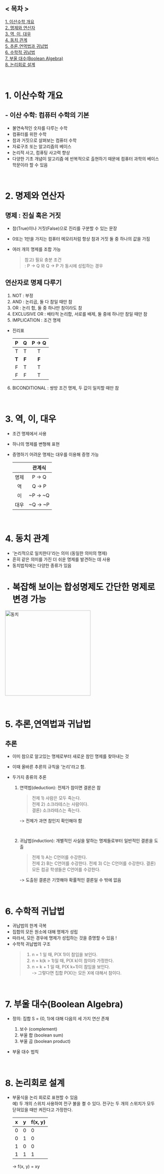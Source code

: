 ## < 목차 >

[1. 이산수학 개요](#1-이산수학-개요)  
[2. 명제와 연산자](#2-명제와-연산자)  
[3. 역, 이, 대우](#3-역,-이,-대우)  
[4. 동치 관계](#4-동치-관계)  
[5. 추론,연역법과 귀납법](#5-추론,연역법과-귀납법)  
[6. 수학적 귀납법](#6-수학적-귀납법)  
[7. 부울 대수(Boolean Algebra)](<#7-부울-대수(Boolean-Algebra)>)  
[8. 논리회로 설계](#8-논리회로-설계)

</br>

# 1. 이산수학 개요

## - 이산 수학: 컴퓨터 수학의 기본

- 불연속적인 숫자를 다루는 수학
- 컴퓨터를 위한 수학
- 참과 거짓으로 살펴보는 컴퓨터 수학
- 자료구조 또는 알고리즘의 베이스
- 논리적 사고, 컴퓨팅 사고력 향상
- 다양한 기초 개념이 알고리즘 에 반복적으로 출현하기 때문에 컴퓨터 과학의 베이스 학문이라 할 수 있음

</br>

# 2. 명제와 연산자

## 명제 : 진실 혹은 거짓

- 참(True)이나 거짓(False)으로 진리를 구분할 수 있는 문장
- 0또는 1만을 가지는 컴퓨터 메모리처럼 항상 참과 거짓 둘 중 하나의 값을 가짐
- 여러 개의 명제를 조합 가능

  > 참고) 필요 충분 조건  
  > : P -> Q 와 Q -> P 가 동시에 성립하는 경우

## 연산자로 명제 다루기

1. NOT : 부정
2. AND : 논리곱, 둘 다 참일 때만 참
3. OR : 논리 합, 둘 중 하나만 참이라도 참
4. EXCLUSIVE OR : 배타적 논리합, 서로를 배제, 둘 중에 하나만 참일 때만 참
5. IMPLICATION : 조건 명제

- 진리표

  |   P   |   Q   | P -> Q |
  | :---: | :---: | :----: |
  |   T   |   T   |   T    |
  | **T** | **F** | **F**  |
  |   F   |   T   |   T    |
  |   F   |   F   |   T    |

6. BICONDITIONAL : 쌍방 조건 명제, 두 값이 일치할 때만 참

</br>

# 3. 역, 이, 대우

- 조건 명제에서 사용
- 하나의 명제를 변형해 표현
- 증명하기 어려운 명제는 대우를 이용해 증명 가능

  |      |  관계식  |
  | :--: | :------: |
  | 명제 |  P -> Q  |
  |  역  |  Q -> P  |
  |  이  | ~P -> ~Q |
  | 대우 | ~Q -> ~P |

</br>

# 4. 동치 관계

- '논리적으로 일치한다'라는 의미 (동일한 의미의 명제)
- 흔히 같은 의미를 가진 더 쉬운 명제를 발견하는 데 사용
- 동치법칙에는 다양한 종류가 있음
- # 복잡해 보이는 합성명제도 간단한 명제로 변경 가능
<p align="left"><img width="278" alt="동치" src="https://user-images.githubusercontent.com/89640705/147439176-1541c80e-7d36-480e-a820-cf1cc8d97d9e.png"></p>

</br>

# 5. 추론,연역법과 귀납법

## 추론

- 이미 참으로 알고있는 명제로부터 새로운 참인 명제를 찾아내는 것
- 이때 올바른 추론의 규칙을 '논리'라고 함.
- 두가지 종류의 추론

  1. 연역법(deduction): 전제가 참이면 결론은 참

     > 전제 1) 사람은 모두 죽는다.  
     > 전제 2) 소크라테스는 사람이다.  
     > 결론) 소크라테스는 죽는다.

     -> 전제가 과연 참인지 확인해야 함

     </br>

  2. 귀납법(induction): 개별적인 사실을 말하는 명제들로부터 일반적인 결론을 도출

     > 전제 1) A는 C언어를 수강한다.  
     > 전제 2) B는 C언어를 수강한다.
     > 전제 3) C는 C언어를 수강한다.
     > 결론) 모든 컴공 학생들은 C언어를 수강한다.

     -> 도출된 결론은 기껏해야 확률적인 결론일 수 밖에 없음

</br>

# 6. 수학적 귀납법

- 귀납법의 한계 극복
- 집합의 모든 원소에 대해 명제가 성립
- 따라서, 모든 경우에 명제가 성립하는 것을 증명할 수 있음 !
- 수학적 귀납법의 구조
  > 1. n = 1 일 때, P(X 1)이 참임을 보인다.
  > 2. n = k(k > 1)일 때, P(X k)이 참이라 가정한다.
  > 3. n = k + 1 일 때, P(X k+1)이 참임을 보인다.  
  >    -> 그렇다면 집합 P(X)는 모든 X에 대해서 참이다.

</br>

# 7. 부울 대수(Boolean Algebra)

- 정의: 집합 S = {0, 1}에 대해 다음의 세 가지 연산 존재

  1. 보수 (complement)
  2. 부울 합 (boolean sum)
  3. 부울 곱 (boolean product)

- 부울 대수 법칙

</br>

# 8. 논리회로 설계

- 부울식을 논리 회로로 표현할 수 있음  
   예) 두 개의 스위치 사용하여 전구 불을 켤 수 있다.
  전구는 두 개의 스위치가 모두 닫혀있을 때만 켜진다고 가정한다.

  | x   | y   | f(x, y) |
  | --- | --- | ------- |
  | 0   | 0   | 0       |
  | 0   | 1   | 0       |
  | 1   | 0   | 0       |
  | 1   | 1   | 1       |

  -> f(x, y) = xy
